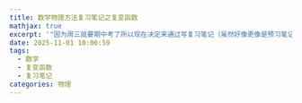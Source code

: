 ```yaml
---
title: 数学物理方法复习笔记之复变函数
mathjax: true
excerpt: '"因为周三就要期中考了所以现在决定来通过写复习笔记（虽然好像更像是预习笔记QAQ）的方式来复习！"'
date: 2025-11-01 10:06:59
tags:
  - 数学
  - 复变函数
  - 复习笔记
categories: 物理
---
```

